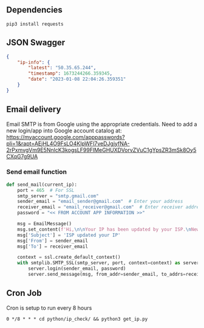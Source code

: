 ## Dependencies
`pip3 install requests`

## JSON Swagger

```json
{
    "ip-info": {
        "latest": "50.35.65.244",
        "timestamp": 1673244266.359345,
        "date": "2023-01-08 22:04:26.359351"
    }
}
```
## Email delivery
Email SMTP is from Google using the appropriate credentials.
Need to add a new login/app into Google account catalog at:
https://myaccount.google.com/apppasswords?pli=1&rapt=AEjHL4O9FsLO4KIpWFl7veDJgjyfNA-2rPxmvgVm9E5NnlcK3kogsLF99FlMeGHUXDVorvZVuC1gYpsZR3mSk8Oy5CXqG7g9UA

### Send email function
```python
def send_mail(current_ip):
    port = 465  # For SSL
    smtp_server = "smtp.gmail.com"
    sender_email = "email_sender@gmail.com"  # Enter your address
    receiver_email = "email_receiver@gmail.com"  # Enter receiver address
    password = "<< FROM ACCOUNT APP INFORMATION >>"

    msg = EmailMessage()
    msg.set_content(f'Hi,\n\nYour IP has been updated by your ISP.\nNew IP: {current_ip}\n\nRemember to update your Godaddy DNS')
    msg['Subject'] = 'ISP updated your IP'
    msg['From'] = sender_email
    msg['To'] = receiver_email

    context = ssl.create_default_context()
    with smtplib.SMTP_SSL(smtp_server, port, context=context) as server:
        server.login(sender_email, password)
        server.send_message(msg, from_addr=sender_email, to_addrs=receiver_email
```

## Cron Job
Cron is setup to run every 8 hours
```shell
0 */8 * * * cd python/ip_check/ && python3 get_ip.py
```
